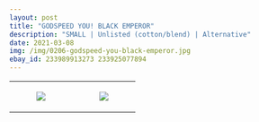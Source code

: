 ```yaml
---
layout: post
title: "GODSPEED YOU! BLACK EMPEROR"
description: "SMALL | Unlisted (cotton/blend) | Alternative"
date: 2021-03-08
img: /img/0206-godspeed-you-black-emperor.jpg
ebay_id: 233989913273 233925077894
---
```




<table style="width:100%;"><tr><td style="vertical-align:top;">
      <figure class="tmblr-full" data-orig-height="2048" data-orig-width="1365" data-orig-src="https://concertshirts.netlify.app/shirts/0206/0206-01.jpg"><img src="https://64.media.tumblr.com/cf59fd9790445fecb1258e6013980eea/0a30d8c35be31bc3-ef/s540x810/64e4b29a8be9c4bf4a18ff2d8aa20bc6bcc0f492.jpg" data-orig-height="2048" data-orig-width="1365" data-orig-src="https://concertshirts.netlify.app/shirts/0206/0206-01.jpg"/></figure></td>
    <td style="vertical-align:top;">
      <figure class="tmblr-full" data-orig-height="2048" data-orig-width="1365" data-orig-src="https://concertshirts.netlify.app/shirts/0206/0206-02.jpg"><img src="https://64.media.tumblr.com/348de919ead5c9fdd1848ff32383ed66/0a30d8c35be31bc3-6a/s540x810/8a8b1aedbf14869c1be0686dcc2fc3b763146b27.jpg" data-orig-height="2048" data-orig-width="1365" data-orig-src="https://concertshirts.netlify.app/shirts/0206/0206-02.jpg"/></figure></td>
  </tr></table>
